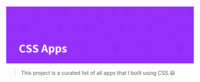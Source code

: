 ![CSS Projects](./assets/images/banner.png)

> This project is a curated list of all apps that I built using CSS.😃
